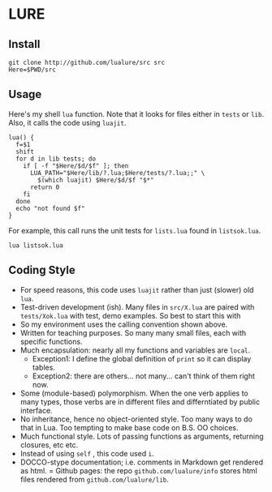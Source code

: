 # LURE

## Install

    git clone http://github.com/lualure/src src
    Here=$PWD/src 

## Usage

Here's my shell `lua` function. Note that it looks for
files either in `tests` or `lib`. Also, it calls the
code using `luajit`.

    lua() {
      f=$1
      shift
      for d in lib tests; do
        if [ -f "$Here/$d/$f" ]; then
          LUA_PATH="$Here/lib/?.lua;$Here/tests/?.lua;;" \
            $(which luajit) $Here/$d/$f "$*"
          return 0
        fi
      done
      echo "not found $f"
    }

For example, this call runs the unit tests for `lists.lua` found in `listsok.lua`.

    lua listsok.lua 

## Coding Style

- For speed reasons, this code uses `luajit` rather than just (slower) old `lua`.
- Test-driven development (ish). Many files in `src/X.lua` are paired
  with `tests/Xok.lua` with test, demo examples. So best to
  start this with
- So my environment uses the calling convention shown above.
- Written for teaching purposes. So many many small files, each with
  specific functions.
- Much encapsulation: nearly all my functions and variables are `local`.
     - Exception1: I define the global definition of `print` so it can display tables.
     - Exception2: there are others... not many... can't think of them right now.
- Some (module-based) polymorphism. When the one verb applies to many
  types, those verbs are in different files and differntiated by
  public interface.
- No inheritance, hence no object-oriented style. Too many ways to
  do that in Lua. Too tempting to make base code on B.S. OO choices.
- Much functional style. Lots of passing functions as arguments,
  returning closures, etc etc.
- Instead of using `self` , this code used `i`.
- DOCCO-stype documentation; i.e. comments in Markdown get rendered
  as html.
= Github pages: the repo `github.com/lualure/info` stores html files
  rendered from `github.com/lualure/lib`.
